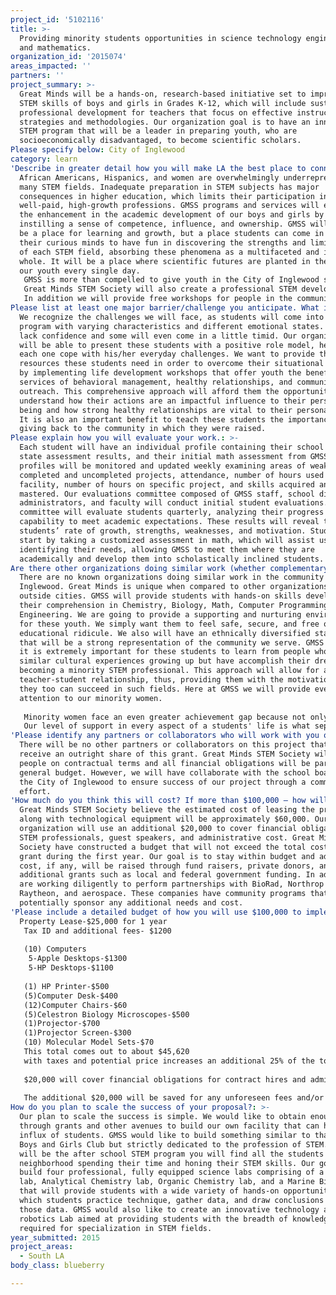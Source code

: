 ```yaml
---
project_id: '5102116'
title: >-
  Providing minority students opportunities in science technology engineering
  and mathematics.
organization_id: '2015074'
areas_impacted: ''
partners: ''
project_summary: >-
  Great Minds will be a hands-on, research-based initiative set to improve the
  STEM skills of boys and girls in Grades K-12, which will include sustained
  professional development for teachers that focus on effective instructional
  strategies and methodologies. Our organization goal is to have an innovative
  STEM program that will be a leader in preparing youth, who are
  socioeconomically disadvantaged, to become scientific scholars.
Please specify below: City of Inglewood
category: learn
'Describe in greater detail how you will make LA the best place to connect:': >-
  African Americans, Hispanics, and women are overwhelmingly underrepresented in
  many STEM fields. Inadequate preparation in STEM subjects has major
  consequences in higher education, which limits their participation in many
  well-paid, high-growth professions. GMSS programs and services will encourage
  the enhancement in the academic development of our boys and girls by
  instilling a sense of competence, influence, and ownership. GMSS will not only
  be a place for learning and growth, but a place students can come in with
  their curious minds to have fun in discovering the strengths and limitations
  of each STEM field, absorbing these phenomena as a multifaceted and intricate
  whole. It will be a place where scientific futures are planted in the minds of
  our youth every single day. 
   GMSS is more than compelled to give youth in the City of Inglewood something of their own: a scientific facility in their community, one that they will know belongs to them. We want to give youth the sense of ownership and pride within their community uniting them with something positive. The goal of this program is to provide youth with the instructional activities to develop hands-on experience and skills in science, technology, engineering, and math. Participants in this program will improve their overall efficiency in the basic subjects of math and science while being prepared to take on other rigorous STEM coursework, required to succeed in such specialized fields. As a result of our program, these students also will benefit in the overall improvement of their grades and their level of achievement on the California Standardized Test. To facilitate student improvement, GMSS will secure a facility containing labs for science, technology, engineering and math activities. 
   Great Minds STEM Society will also create a professional STEM development program to improve teachers’ subject matter and content knowledge in STEM. GMSS will train teachers to develop specialized teaching techniques as well as instructional strategies, allowing him or her to establish effective methods for teaching their students STEM subjects. It is important to GMSS and the students of Inglewood to provide these teachers with the support needed to create effective curricula and tools for identifying students’ success.
   In addition we will provide free workshops for people in the community needing skills in Microsoft Office which will be essential for them to be better suited for employment opportunities.
Please list at least one major barrier/challenge you anticipate. What is your strategy for overcoming these obstacles?: >-
  We recognize the challenges we will face, as students will come into our
  program with varying characteristics and different emotional states. Some will
  lack confidence and some will even come in a little timid. Our organization
  will be able to present these students with a positive role model, helping
  each one cope with his/her everyday challenges. We want to provide the direct
  resources these students need in order to overcome their situational barriers
  by implementing life development workshops that offer youth the benefits and
  services of behavioral management, healthy relationships, and community
  outreach. This comprehensive approach will afford them the opportunity to
  understand how their actions are an impactful influence to their personal
  being and how strong healthy relationships are vital to their personal growth.
  It is also an important benefit to teach these students the importance of
  giving back to the community in which they were raised.
Please explain how you will evaluate your work.: >-
  Each student will have an individual profile containing their school grades,
  state assessment results, and their initial math assessment from GMSS. Student
  profiles will be monitored and updated weekly examining areas of weaknesses,
  completed and uncompleted projects, attendance, number of hours used at the
  facility, number of hours on specific project, and skills acquired and
  mastered. Our evaluations committee composed of GMSS staff, school district
  administrators, and faculty will conduct initial student evaluations. Our
  committee will evaluate students quarterly, analyzing their progress and
  capability to meet academic expectations. These results will reveal the
  students’ rate of growth, strengths, weaknesses, and motivation. Students
  start by taking a customized assessment in math, which will assist us in
  identifying their needs, allowing GMSS to meet them where they are
  academically and develop them into scholastically inclined students.
Are there other organizations doing similar work (whether complementary or competitive)? What is unique about your proposed approach?: >-
  There are no known organizations doing similar work in the community of
  Inglewood. Great Minds is unique when compared to other organizations in
  outside cities. GMSS will provide students with hands-on skills developing
  their comprehension in Chemistry, Biology, Math, Computer Programming, and
  Engineering. We are going to provide a supporting and nurturing environment
  for these youth. We simply want them to feel safe, secure, and free of
  educational ridicule. We also will have an ethnically diversified staff one
  that will be a strong representation of the community we serve. GMSS believe
  it is extremely important for these students to learn from people who have had
  similar cultural experiences growing up but have accomplish their dreams in
  becoming a minority STEM professional. This approach will allow for a better
  teacher-student relationship, thus, providing them with the motivation that
  they too can succeed in such fields. Here at GMSS we will provide even more
  attention to our minority women. 
   
   Minority women face an even greater achievement gap because not only are they not being introduced to these fields, the education they receive is not sufficient enough to warrant such a career, let alone an interest. Great Minds STEM Society will not just encourage women to practice STEM fields; it will prepare these women to pursue these fields. We are going to create a cultivating environment for these women with role models represented by other women who are pursuing fields in STEM from nearby universities. We are going to establish science clubs for women and academic retreats so they will know how important they are to not only our program, but to the society in which we live. In attracting women into our program we have to develop an inside out approach. For women, it is not about the level of competence, it is about knowing there is a place for them to achieve their goals by providing them with a supportive environment that creates a personal identity in a field that is currently dominated by males. 
   Our level of support in every aspect of a students' life is what separates us from similar organizations. GMSS simply wants to be the role model they will support them at all cost.
'Please identify any partners or collaborators who will work with you on this project. How much of the $100,000 grant award will each partner receive?': >-
  There will be no other partners or collaborators on this project that will
  receive an outright share of this grant. Great Minds STEM Society will hire
  people on contractual terms and all financial obligations will be part of the
  general budget. However, we will have collaborate with the school board and
  the City of Inglewood to ensure success of our project through a community
  effort.
'How much do you think this will cost? If more than $100,000 – how will you cover the additional costs?': >-
  Great Minds STEM Society believe the estimated cost of leasing the property
  along with technological equipment will be approximately $60,000. Our
  organization will use an additional $20,000 to cover financial obligations to
  STEM professionals, guest speakers, and administrative cost. Great Minds STEM
  Society have constructed a budget that will not exceed the total cost of the
  grant during the first year. Our goal is to stay within budget and additional
  cost, if any, will be raised through fund raisers, private donors, and
  additional grants such as local and federal government funding. In addition we
  are working diligently to perform partnerships with BioRad, Northrop Grumman,
  Raytheon, and aerospace. These companies have community programs that can
  potentially sponsor any additional needs and cost.
'Please include a detailed budget of how you will use $100,000 to implement this project.': |-
  Property Lease-$25,000 for 1 year
   Tax ID and additional fees- $1200
    
   (10) Computers
    5-Apple Desktops-$1300
    5-HP Desktops-$1100
   
   (1) HP Printer-$500
   (5)Computer Desk-$400
   (12)Computer Chairs-$60
   (5)Celestron Biology Microscopes-$500
   (1)Projector-$700
   (1)Projector Screen-$300
   (10) Molecular Model Sets-$70
   This total comes out to about $45,620 
   with taxes and potential price increases an additional 25% of the total cost was added which came out to be $11,405 and a new grand total of $57,025. 
   
   $20,000 will cover financial obligations for contract hires and administrative fees. 
   
   The additional $20,000 will be saved for any unforeseen fees and/or financial obligations.
How do you plan to scale the success of your proposal?: >-
  Our plan to scale the success is simple. We would like to obtain enough money
  through grants and other avenues to build our own facility that can hold an
  influx of students. GMSS would like to build something similar to that of a
  Boys and Girls Club but strictly dedicated to the profession of STEM. GMSS
  will be the after school STEM program you will find all the students in the
  neighborhood spending their time and honing their STEM skills. Our goal is to
  build four professional, fully equipped science labs comprising of a Biology
  lab, Analytical Chemistry lab, Organic Chemistry lab, and a Marine Biology lab
  that will provide students with a wide variety of hands-on opportunities in
  which students practice technique, gather data, and draw conclusions from
  those data. GMSS would also like to create an innovative technology and
  robotics Lab aimed at providing students with the breadth of knowledge that is
  required for specialization in STEM fields.
year_submitted: 2015
project_areas:
  - South LA
body_class: blueberry

---
```

